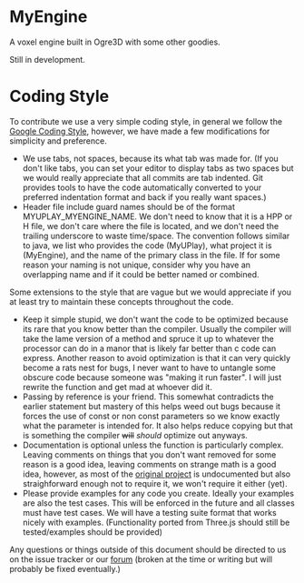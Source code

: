 MyEngine
========

A voxel engine built in Ogre3D with some other goodies.

Still in development.

Coding Style
============

To contribute we use a very simple coding style, in general we follow the [Google Coding Style](http://google-styleguide.googlecode.com/svn/trunk/cppguide.html), however, we have made a few modifications for simplicity and preference.

* We use tabs, not spaces, because its what tab was made for. (If you don't like tabs, you can set your editor to display tabs as two spaces but we would really appreciate that all commits are tab indented. Git provides tools to have the code automatically converted to your preferred indentation format and back if you really want spaces.)
* Header file include guard names should be of the format MYUPLAY_MYENGINE_NAME. We don't need to know that it is a HPP or H file, we don't care where the file is located, and we don't need the trailing underscore to waste time/space. The convention follows similar to java, we list who provides the code (MyUPlay), what project it is (MyEngine), and the name of the primary class in the file. If for some reason your naming is not unique, consider why you have an overlapping name and if it could be better named or combined.

Some extensions to the style that are vague but we would appreciate if you at least try to maintain these concepts throughout the code.

* Keep it simple stupid, we don't want the code to be optimized because its rare that you know better than the compiler. Usually the compiler will take the lame version of a method and spruce it up to whatever the processor can do in a manor that is likely far better than c code can express. Another reason to avoid optimization is that it can very quickly become a rats nest for bugs, I never want to have to untangle some obscure code because someone was "making it run faster". I will just rewrite the function and get mad at whoever did it.
* Passing by reference is your friend. This somewhat contradicts the earlier statement but mastery of this helps weed out bugs because it forces the use of const or non const parameters so we know exactly what the parameter is intended for. It also helps reduce copying but that is something the compiler ~~will~~ *should* optimize out anyways.
* Documentation is optional unless the function is particularly complex. Leaving comments on things that you don't want removed for some reason is a good idea, leaving comments on strange math is a good idea, however, as most of the [original project](https://github.com/mrdoob/three.js) is undocumented but also straighforward enough not to require it, we won't require it either (yet).
* Please provide examples for any code you create. Ideally your examples are also the test cases. This will be enforced in the future and all classes must have test cases. We will have a testing suite format that works nicely with examples. (Functionality ported from Three.js should still be tested/examples should be provided)

Any questions or things outside of this document should be directed to us on the issue tracker or our [forum](https://forum.myuplay.com/) (broken at the time or writing but will probably be fixed eventually.)

